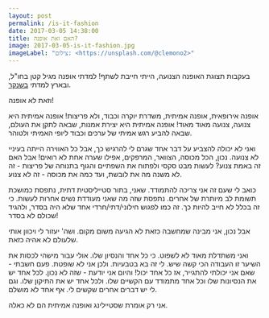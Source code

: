 ```yaml
---
layout: post
permalink: /is-it-fashion
date: 2017-03-05 14:38:00
title: האם זאת אופנה?
image: 2017-03-05-is-it-fashion.jpg
imageLabel: "צילום: <https://unsplash.com/@clemono2>"
---
```


בעקבות תצוגת האופנה הצנועה, הייתי חייבת לשתף!
למדתי אופנה מגיל קטן בחו"ל, ובארץ למדתי [בשנקר](http://www.shenkar.ac.il/he).

וזאת לא אופנה!

אופנה אירופאית, אופנה אמיתית, משדרת יוקרה וכבוד, ולא פריצות!
אופנה אמיתית היא צנועה, צנועה מאוד מאוד!
אופנה אמיתית היא יצירת אמנות, שבאה לתקן את העולם, שבאה להביע רגש אמיתי של ערכים וכבוד ליופי האמיתי ולטוהר.

ואני לא יכולה להצביע על דבר אחד שגרם לי להרגיש כך, אבל כל האווירה הייתה בעיניי לא צנועה. נכון, הכל מכוסה, הצוואר, המרפקים, אפילו שערה אחת לא רואים! אבל האם זה באמת צנוע? לעשות מבט סקסי ולפתוח את השפתיים והגוף בתנוחה של פריצות - זה לא משנה מה את לובשת, ועד כמה את מכוסה - זה לא צנוע.

כואב לי שעם זה אני צריכה להתמודד. שאני, בתור סטייליסטית דתית, נתפסת כמושכת תשומת לב מיותרת של אחרים. נתפסת שזה מה שאני מעודדת נשים אחרות לעשות. כי זה בכלל לא חייב להיות כך.
זה כמו לפגוש חילוני/דתי/חרדי אחד שלא היה בסדר, ולהגיד שכולם לא בסדר!

אבל נכון, אני מבינה שמחשבה כזאת לא הגיעה משום מקום.
ושה' יעזור לי ויכוון אותי שלעולם לא אהיה כזאת.

ואני משתדלת מאוד לא לשפוט. כי כל אחד והנסיון שלו.
אולי עבור מישהי לכסות את השיער זו העבודה הכי קשה שיש. לי זה בא בטבעיות. ולכן אני לא שופטת.
פעם חשבתי - שאם אני יכולתי להתגייר, אז כל אחד יכול! והיום אני יודעת - שזה לא נכון. לכל אחד יש את הנסיונות שלו וכל אחד מתמודד עם הקשיים שלו. ולכל אחד יש את התיקון שלו. וגם לי יש דברים אחרים שקשים לי. אף אחד לא מושלם.

אני רק אומרת שסטיילינג ואופנה אמיתית הם לא כאלה.
